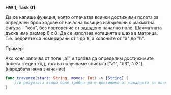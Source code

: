 **HW 1, Task 01**

Да се напише функция, която отпечатва всички достижими полета за определен брой ходове от начална позиция извърешни с шахматна
фигура - "кон", без повторение от зададено начално поле. Шахматната дъска има размер 8 х 8. Да се използва нотацията в шаха 
в матрица. Т.е. редовете са номерирани от 1 до 8, а колоните от "a" до "h".

Пример:

Ако коня започва от поле „a1“ и трябва да определим достижимите полета с един ход, тогава получваме списъка ["a1", "b3", "c2"].
(наредбата няма значение)

```swift
func traverce(start: String, moves: Int) -> [String] {
    //в резултата всяко поле трябва да е достижимо от началното за по-малко или поне moves хода
}
```
